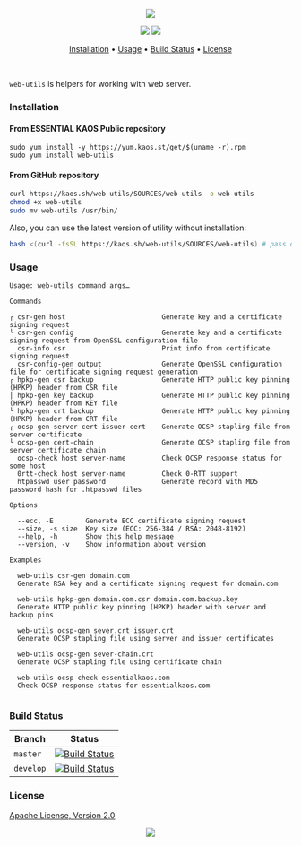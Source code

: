 <p align="center"><a href="#readme"><img src="https://gh.kaos.st/web-utils.svg"/></a></p>

<p align="center">
  <a href="https://travis-ci.com/essentialkaos/web-utils"><img src="https://travis-ci.com/essentialkaos/web-utils.svg"></a>
  <a href="#license"><img src="https://gh.kaos.st/apache2.svg"></a>
</p>

<p align="center"><a href="#installation">Installation</a> • <a href="#usage">Usage</a> • <a href="#build-status">Build Status</a> • <a href="#license">License</a></p>

<br/>

`web-utils` is helpers for working with web server.

### Installation

#### From ESSENTIAL KAOS Public repository

```
sudo yum install -y https://yum.kaos.st/get/$(uname -r).rpm
sudo yum install web-utils
```

#### From GitHub repository

```bash
curl https://kaos.sh/web-utils/SOURCES/web-utils -o web-utils
chmod +x web-utils
sudo mv web-utils /usr/bin/
```

Also, you can use the latest version of utility without installation:

```bash
bash <(curl -fsSL https://kaos.sh/web-utils/SOURCES/web-utils) # pass options here
```

### Usage

```
Usage: web-utils command args…

Commands

┌ csr-gen host                        Generate key and a certificate signing request
└ csr-gen config                      Generate key and a certificate signing request from OpenSSL configuration file
  csr-info csr                        Print info from certificate signing request
  csr-config-gen output               Generate OpenSSL configuration file for certificate signing request generation
┌ hpkp-gen csr backup                 Generate HTTP public key pinning (HPKP) header from CSR file
│ hpkp-gen key backup                 Generate HTTP public key pinning (HPKP) header from KEY file
└ hpkp-gen crt backup                 Generate HTTP public key pinning (HPKP) header from CRT file
┌ ocsp-gen server-cert issuer-cert    Generate OCSP stapling file from server certificate
└ ocsp-gen cert-chain                 Generate OCSP stapling file from server certificate chain
  ocsp-check host server-name         Check OCSP response status for some host
  0rtt-check host server-name         Check 0-RTT support
  htpasswd user password              Generate record with MD5 password hash for .htpasswd files

Options

  --ecc, -E        Generate ECC certificate signing request
  --size, -s size  Key size (ECC: 256-384 / RSA: 2048-8192)
  --help, -h       Show this help message
  --version, -v    Show information about version

Examples

  web-utils csr-gen domain.com
  Generate RSA key and a certificate signing request for domain.com

  web-utils hpkp-gen domain.com.csr domain.com.backup.key
  Generate HTTP public key pinning (HPKP) header with server and backup pins

  web-utils ocsp-gen sever.crt issuer.crt
  Generate OCSP stapling file using server and issuer certificates

  web-utils ocsp-gen sever-chain.crt
  Generate OCSP stapling file using certificate chain

  web-utils ocsp-check essentialkaos.com
  Check OCSP response status for essentialkaos.com


```

### Build Status

| Branch | Status |
|--------|--------|
| `master` | [![Build Status](https://travis-ci.org/essentialkaos/web-utils.svg?branch=master)](https://travis-ci.org/essentialkaos/web-utils) |
| `develop` | [![Build Status](https://travis-ci.org/essentialkaos/web-utils.svg?branch=develop)](https://travis-ci.org/essentialkaos/web-utils) |

### License

[Apache License, Version 2.0](https://www.apache.org/licenses/LICENSE-2.0)

<p align="center"><a href="https://essentialkaos.com"><img src="https://gh.kaos.st/ekgh.svg"/></a></p>
